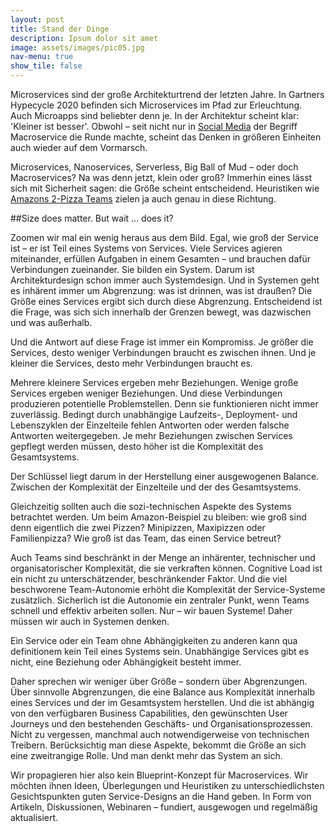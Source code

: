 ```yaml
---
layout: post
title: Stand der Dinge
description: Ipsum dolor sit amet
image: assets/images/pic05.jpg
nav-menu: true
show_tile: false
---
```


Microservices sind der große Architekturtrend der letzten Jahre. In Gartners Hypecycle 2020 befinden sich Microservices im Pfad zur Erleuchtung. Auch Microapps sind beliebter denn je. In der Architektur scheint klar: 'Kleiner ist besser'. Obwohl – seit nicht nur in [Social Media](http://highscalability.com/blog/2020/4/8/one-team-at-uber-is-moving-from-microservices-to-macroservic.html) der Begriff Macroservice die Runde machte, scheint das Denken in größeren Einheiten auch wieder auf dem Vormarsch.

Microservices, Nanoservices, Serverless, Big Ball of Mud – oder doch Macroservices? Na was denn jetzt, klein oder groß? Immerhin eines lässt sich mit Sicherheit sagen: die Größe scheint entscheidend. Heuristiken wie [Amazons 2-Pizza Teams](https://searchapparchitecture.techtarget.com/blog/Microservices-Matters/The-culture-of-microservices-Conways-law-and-two-pizza-boxes) zielen ja auch genau in diese Richtung.

##Size does matter. But wait … does it?

Zoomen wir mal ein wenig heraus aus dem Bild. Egal, wie groß der Service ist – er ist Teil eines Systems von Services. Viele Services agieren miteinander, erfüllen Aufgaben in einem Gesamten – und brauchen dafür Verbindungen zueinander. Sie bilden ein System. Darum ist Architekturdesign schon immer auch Systemdesign. Und in Systemen geht es inhärent immer um Abgrenzung: was ist drinnen, was ist draußen? Die Größe eines Services ergibt sich durch diese Abgrenzung. Entscheidend ist die Frage, was sich sich innerhalb der Grenzen bewegt, was dazwischen und was außerhalb.

Und die Antwort auf diese Frage ist immer ein Kompromiss. Je größer die Services, desto weniger Verbindungen braucht es zwischen ihnen. Und je kleiner die Services, desto mehr Verbindungen braucht es.

Mehrere kleinere Services ergeben mehr Beziehungen. Wenige große Services ergeben weniger Beziehungen. Und diese Verbindungen produzieren potentielle Problemstellen. Denn sie funktionieren nicht immer zuverlässig. Bedingt durch unabhängige Laufzeits-, Deployment- und Lebenszyklen der Einzelteile fehlen Antworten oder werden falsche Antworten weitergegeben. Je mehr Beziehungen zwischen Services gepflegt werden müssen, desto höher ist die Komplexität des Gesamtsystems.

Der Schlüssel liegt darum in der Herstellung einer ausgewogenen Balance.
Zwischen der Komplexität der Einzelteile und der des Gesamtsystems.

Gleichzeitig sollten auch die sozi-technischen Aspekte des Systems betrachtet werden. Um beim Amazon-Beispiel zu bleiben: wie groß sind denn eigentlich die zwei Pizzen? Minipizzen, Maxipizzen oder Familienpizza? Wie groß ist das Team, das einen Service betreut?

Auch Teams sind beschränkt in der Menge an inhärenter, technischer und organisatorischer Komplexität, die sie verkraften können. Cognitive Load ist ein nicht zu unterschätzender, beschränkender Faktor. Und die viel beschworene Team-Autonomie erhöht die Komplexität der Service-Systeme zusätzlich. Sicherlich ist die Autonomie ein zentraler Punkt, wenn Teams schnell und effektiv arbeiten sollen. Nur – wir bauen Systeme! Daher müssen wir auch in Systemen denken.

Ein Service oder ein Team ohne Abhängigkeiten zu anderen kann qua definitionem kein Teil eines Systems sein. Unabhängige Services gibt es nicht, eine Beziehung oder Abhängigkeit besteht immer.

Daher sprechen wir weniger über Größe – sondern über Abgrenzungen. Über sinnvolle Abgrenzungen, die eine Balance aus Komplexität innerhalb eines Services und der im Gesamtsystem herstellen. Und die ist abhängig von den verfügbaren Business Capabilities, den gewünschten User Journeys und den bestehenden Geschäfts- und Organisationsprozessen. Nicht zu vergessen, manchmal auch notwendigerweise von technischen Treibern. Berücksichtig man diese Aspekte, bekommt die Größe an sich eine zweitrangige Rolle. Und man denkt mehr das System an sich.

Wir propagieren hier also kein Blueprint-Konzept für Macroservices. Wir möchten ihnen Ideen, Überlegungen und Heuristiken zu unterschiedlichsten Gesichtspunkten guten Service-Designs an die Hand geben. In Form von Artikeln, Diskussionen, Webinaren – fundiert, ausgewogen und regelmäßig aktualisiert.
